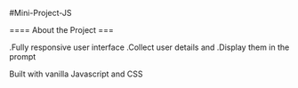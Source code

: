 #Mini-Project-JS

==== About the Project ===

.Fully responsive user interface
.Collect user details and
.Display them in the prompt

Built with vanilla Javascript and CSS